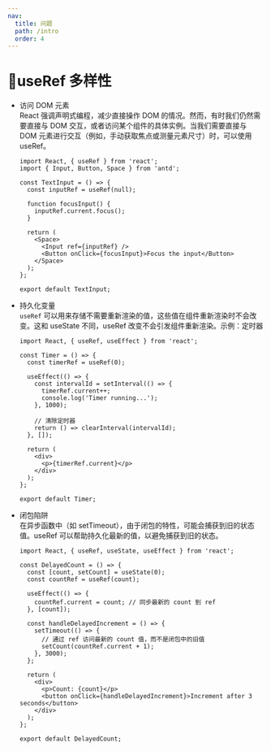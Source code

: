 ```yaml
---
nav:
  title: 问题
  path: /intro
  order: 4
---
```


# 💓useRef 多样性

- 访问 DOM 元素  
  React 强调声明式编程，减少直接操作 DOM 的情况。然而，有时我们仍然需要直接与 DOM 交互，或者访问某个组件的具体实例。当我们需要直接与 DOM 元素进行交互（例如，手动获取焦点或测量元素尺寸）时，可以使用 useRef。

  ```tsx
  import React, { useRef } from 'react';
  import { Input, Button, Space } from 'antd';

  const TextInput = () => {
    const inputRef = useRef(null);

    function focusInput() {
      inputRef.current.focus();
    }

    return (
      <Space>
        <Input ref={inputRef} />
        <Button onClick={focusInput}>Focus the input</Button>
      </Space>
    );
  };

  export default TextInput;
  ```

- 持久化变量  
  `useRef` 可以用来存储不需要重新渲染的值，这些值在组件重新渲染时不会改变。这和 useState 不同，useRef 改变不会引发组件重新渲染。示例：定时器

  ```tsx
  import React, { useRef, useEffect } from 'react';

  const Timer = () => {
    const timerRef = useRef(0);

    useEffect(() => {
      const intervalId = setInterval(() => {
        timerRef.current++;
        console.log('Timer running...');
      }, 1000);

      // 清除定时器
      return () => clearInterval(intervalId);
    }, []);

    return (
      <div>
        <p>{timerRef.current}</p>
      </div>
    );
  };

  export default Timer;
  ```

- 闭包陷阱  
  在异步函数中（如 setTimeout），由于闭包的特性，可能会捕获到旧的状态值。useRef 可以帮助持久化最新的值，以避免捕获到旧的状态。

  ```tsx
  import React, { useRef, useState, useEffect } from 'react';

  const DelayedCount = () => {
    const [count, setCount] = useState(0);
    const countRef = useRef(count);

    useEffect(() => {
      countRef.current = count; // 同步最新的 count 到 ref
    }, [count]);

    const handleDelayedIncrement = () => {
      setTimeout(() => {
        // 通过 ref 访问最新的 count 值，而不是闭包中的旧值
        setCount(countRef.current + 1);
      }, 3000);
    };

    return (
      <div>
        <p>Count: {count}</p>
        <button onClick={handleDelayedIncrement}>Increment after 3 seconds</button>
      </div>
    );
  };

  export default DelayedCount;
  ```
